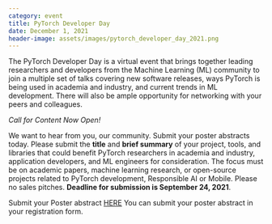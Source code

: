 ```yaml
---
category: event
title: PyTorch Developer Day
date: December 1, 2021
header-image: assets/images/pytorch_developer_day_2021.png
---
```


The PyTorch Developer Day is a virtual event that brings together leading researchers and developers from the Machine Learning (ML) community to join a multiple set of talks covering new software releases, ways PyTorch is being used in academia and industry, and current trends in ML development.  There will also be ample opportunity for networking with your peers and colleagues.

*Call for Content Now Open!*

We want to hear from you, our community. Submit your poster abstracts today. Please submit the **title** and **brief summary** of your project, tools, and libraries that could benefit PyTorch researchers in academia and industry, application developers, and ML engineers for consideration. The focus must be on academic papers, machine learning research, or open-source projects related to PyTorch development, Responsible AI or Mobile. Please no sales pitches. **Deadline for submission is September 24, 2021**.

Submit your Poster abstract [HERE](http://pytorchdeveloperday.fbreg.com) You can submit your poster abstract in your registration form.
